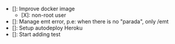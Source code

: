- []: Improve docker image
  - [X]: non-root user
- []: Manage emt error, p.e: when there is no "parada", only /emt
- []: Setup autodeploy Heroku
- []: Start adding test
